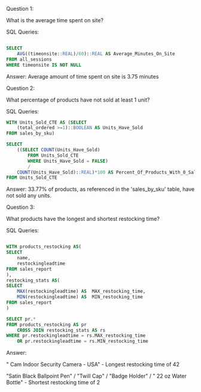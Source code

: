 Question 1: 

What is the average time spent on site?

SQL Queries:
``` sql

SELECT
	AVG((timeonsite::REAL)/60)::REAL AS Average_Minutes_On_Site
FROM all_sessions
WHERE timeonsite IS NOT NULL

```

Answer: 
Average amount of time spent on site is 3.75 minutes


Question 2: 

What percentage of products have not sold at least 1 unit?

SQL Queries:
``` sql
WITH Units_Sold_CTE AS (SELECT 
	(total_ordered >=1)::BOOLEAN AS Units_Have_Sold
FROM sales_by_sku)

SELECT
	((SELECT COUNT(Units_Have_Sold)
		FROM Units_Sold_CTE 
		WHERE Units_Have_Sold = FALSE)
		/
	COUNT(Units_Have_Sold)::REAL)*100 AS Percent_Of_Products_With_0_Sales
FROM Units_Sold_CTE

```
Answer:
33.77% of products, as referenced in the 'sales_by_sku' table, have not sold any units.


Question 3: 

What products have the longest and shortest restocking time?

SQL Queries:
``` sql

WITH products_restocking AS(
SELECT 
	name,
	restockingleadtime
FROM sales_report
),
restocking_stats AS(
SELECT 
	MAX(restockingleadtime) AS  MAX_restocking_time,
	MIN(restockingleadtime) AS  MIN_restocking_time
FROM sales_report
)

SELECT pr.*
FROM products_restocking AS pr
	CROSS JOIN restocking_stats AS rs
WHERE pr.restockingleadtime = rs.MAX_restocking_time
	OR pr.restockingleadtime = rs.MIN_restocking_time


```
Answer:

" Cam Indoor Security Camera - USA" - Longest restocking time of 42

"Satin Black Ballpoint Pen" / "Twill Cap" / "Badge Holder" / " 22 oz Water Bottle" - Shortest restocking time of 2
